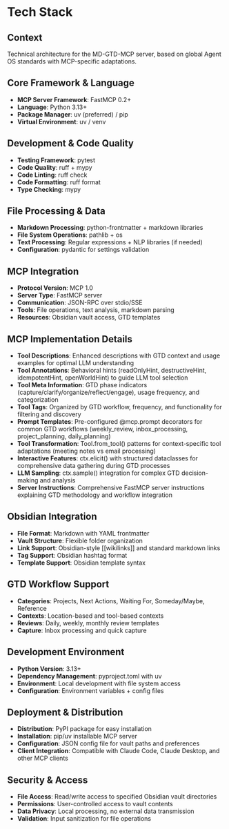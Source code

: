 # Tech Stack

## Context

Technical architecture for the MD-GTD-MCP server, based on global Agent OS standards with MCP-specific adaptations.

## Core Framework & Language
- **MCP Server Framework**: FastMCP 0.2+
- **Language**: Python 3.13+
- **Package Manager**: uv (preferred) / pip
- **Virtual Environment**: uv / venv

## Development & Code Quality
- **Testing Framework**: pytest
- **Code Quality**: ruff + mypy
- **Code Linting**: ruff check
- **Code Formatting**: ruff format
- **Type Checking**: mypy

## File Processing & Data
- **Markdown Processing**: python-frontmatter + markdown libraries
- **File System Operations**: pathlib + os
- **Text Processing**: Regular expressions + NLP libraries (if needed)
- **Configuration**: pydantic for settings validation

## MCP Integration
- **Protocol Version**: MCP 1.0
- **Server Type**: FastMCP server
- **Communication**: JSON-RPC over stdio/SSE
- **Tools**: File operations, text analysis, markdown parsing
- **Resources**: Obsidian vault access, GTD templates

## MCP Implementation Details
- **Tool Descriptions**: Enhanced descriptions with GTD context and usage examples for optimal LLM understanding
- **Tool Annotations**: Behavioral hints (readOnlyHint, destructiveHint, idempotentHint, openWorldHint) to guide LLM tool selection
- **Tool Meta Information**: GTD phase indicators (capture/clarify/organize/reflect/engage), usage frequency, and categorization
- **Tool Tags**: Organized by GTD workflow, frequency, and functionality for filtering and discovery
- **Prompt Templates**: Pre-configured @mcp.prompt decorators for common GTD workflows (weekly_review, inbox_processing, project_planning, daily_planning)
- **Tool Transformation**: Tool.from_tool() patterns for context-specific tool adaptations (meeting notes vs email processing)
- **Interactive Features**: ctx.elicit() with structured dataclasses for comprehensive data gathering during GTD processes
- **LLM Sampling**: ctx.sample() integration for complex GTD decision-making and analysis
- **Server Instructions**: Comprehensive FastMCP server instructions explaining GTD methodology and workflow integration

## Obsidian Integration
- **File Format**: Markdown with YAML frontmatter
- **Vault Structure**: Flexible folder organization
- **Link Support**: Obsidian-style [[wikilinks]] and standard markdown links
- **Tag Support**: Obsidian hashtag format
- **Template Support**: Obsidian template syntax

## GTD Workflow Support
- **Categories**: Projects, Next Actions, Waiting For, Someday/Maybe, Reference
- **Contexts**: Location-based and tool-based contexts
- **Reviews**: Daily, weekly, monthly review templates
- **Capture**: Inbox processing and quick capture

## Development Environment
- **Python Version**: 3.13+
- **Dependency Management**: pyproject.toml with uv
- **Environment**: Local development with file system access
- **Configuration**: Environment variables + config files

## Deployment & Distribution
- **Distribution**: PyPI package for easy installation
- **Installation**: pip/uv installable MCP server
- **Configuration**: JSON config file for vault paths and preferences
- **Client Integration**: Compatible with Claude Code, Claude Desktop, and other MCP clients

## Security & Access
- **File Access**: Read/write access to specified Obsidian vault directories
- **Permissions**: User-controlled access to vault contents
- **Data Privacy**: Local processing, no external data transmission
- **Validation**: Input sanitization for file operations
